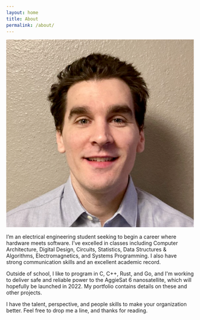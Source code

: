 ```yaml
---
layout: home
title: About
permalink: /about/
---
```


<img src="/headshot2.png" alt="That's me." class="img-round img-large"/>

I’m an electrical engineering student seeking to begin a career where hardware meets software. I’ve excelled in classes including Computer Architecture, Digital Design, Circuits, Statistics, Data Structures & Algorithms, Electromagnetics, and Systems Programming. I also have strong communication skills and an excellent academic record.

Outside of school, I like to program in C, C++, Rust, and Go, and I'm working to deliver safe and reliable power to the AggieSat 6 nanosatellite, which will hopefully be launched in 2022. My portfolio contains details on these and other projects.

I have the talent, perspective, and people skills to make your organization better. Feel free to drop me a line, and thanks for reading.
